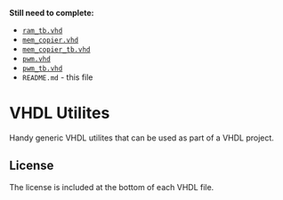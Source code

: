 **Still need to complete:**

* [`ram_tb.vhd`](ram/ram_tb.vhd)
* [`mem_copier.vhd`](mem_copier/mem_copier.vhd)
* [`mem_copier_tb.vhd`](mem_copier/mem_copier_tb.vhd)
* [`pwm.vhd`](pwm/pwm.vhd)
* [`pwm_tb.vhd`](pwm/pwm_tb.vhd)
* `README.md` - this file

# VHDL Utilites

Handy generic VHDL utilites that can be used as part of a VHDL project.

## License

The license is included at the bottom of each VHDL file.
